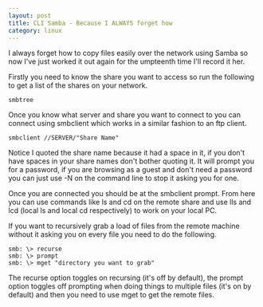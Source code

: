 ```yaml
---
layout: post
title: CLI Samba - Because I ALWAYS forget how
category: linux
---
```


I always forget how to copy files easily over the network using Samba so now I've just worked it out again for the umpteenth time I'll record it her.

Firstly you need to know the share you want to access so run the following to get a list of the shares on your network.

    smbtree

Once you know what server and share you want to connect to you can connect using smbclient which works in a similar fashion to an ftp client.

    smbclient //SERVER/"Share Name"

Notice I quoted the share name because it had a space in it, if you don't have spaces in your share names don't bother quoting it. It will prompt you for a password, if you are browsing as a guest and don't need a password you can just use -N on the command line to stop it asking you for one.

Once you are connected you should be at the smbclient prompt. From here you can use commands like ls and cd on the remote share and use lls and lcd (local ls and local cd respectively) to work on your local PC.

If you want to recursively grab a load of files from the remote machine without it asking you on every file you need to do the following.

    smb: \> recurse
    smb: \> prompt
    smb: \> mget "directory you want to grab"

The recurse option toggles on recursing (it's off by default), the prompt option toggles off prompting when doing things to multiple files (it's on by default) and then you need to use mget to get the remote files.
